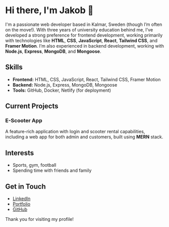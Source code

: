 # Hi there, I'm Jakob 👋

I'm a passionate web developer based in Kalmar, Sweden (though I’m often on the move!). With three years of university education behind me, I've developed a strong preference for frontend development, working primarily with technologies like **HTML**, **CSS**, **JavaScript**, **React**, **Tailwind CSS**, and **Framer Motion**. I’m also experienced in backend development, working with **Node.js**, **Express**, **MongoDB**, and **Mongoose**.

## Skills
- **Frontend:** HTML, CSS, JavaScript, React, Tailwind CSS, Framer Motion
- **Backend:** Node.js, Express, MongoDB, Mongoose
- **Tools:** GitHub, Docker, Netlify (for deployment)

## Current Projects
### E-Scooter App
A feature-rich application with login and scooter rental capabilities, including a web app for both admin and customers, built using **MERN** stack.

## Interests
- Sports, gym, football
- Spending time with friends and family

## Get in Touch
- [LinkedIn](https://www.linkedin.com/in/jakob-eriksson-60904b207/)
- [Portfolio](https://www.jkberiksson.com)
- [GitHub](https://github.com/jkberiksson)

Thank you for visiting my profile!

